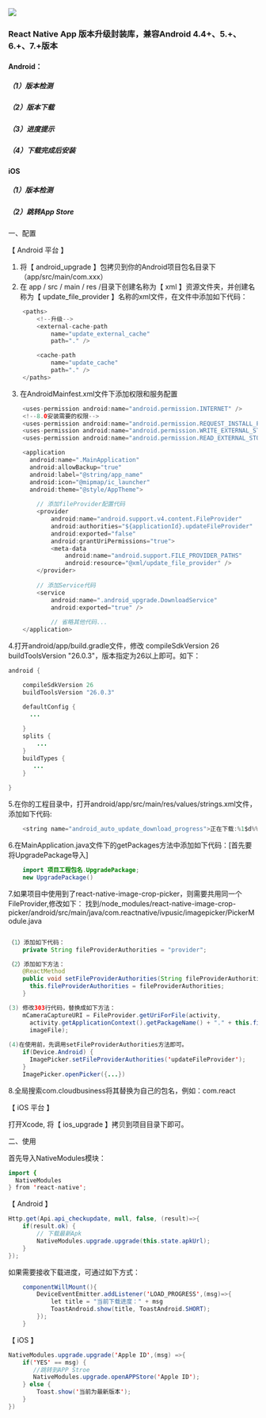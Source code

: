 <img src='http://oleeed73x.bkt.clouddn.com/1522417405_153693.png' />

### React Native App 版本升级封装库，兼容Android 4.4+、5.+、6.+、7.+版本

#### Android：
##### （1）版本检测
##### （2）版本下载
##### （3）进度提示
##### （4）下载完成后安装

#### iOS
##### （1）版本检测
##### （2）跳转App Store


#### 
一、配置

【 Android 平台 】

1. 将【 android_upgrade 】包拷贝到你的Android项目包名目录下（app/src/main/com.xxx）
2. 在 app / src / main / res /目录下创建名称为【 xml 】资源文件夹，并创建名称为【 update_file_provider 】名称的xml文件，在文件中添加如下代码：
```java
    <paths>
        <!--升级-->
        <external-cache-path
            name="update_external_cache"
            path="." />

        <cache-path
            name="update_cache"
            path="." />
    </paths>
```
3. 在AndroidMainfest.xml文件下添加权限和服务配置
```Java
    <uses-permission android:name="android.permission.INTERNET" />
    <!--8.0安装需要的权限-->
    <uses-permission android:name="android.permission.REQUEST_INSTALL_PACKAGES" />
    <uses-permission android:name="android.permission.WRITE_EXTERNAL_STORAGE"/>   
    <uses-permission android:name="android.permission.READ_EXTERNAL_STORAGE"/>
```
```Java
    <application
      android:name=".MainApplication"
      android:allowBackup="true"
      android:label="@string/app_name"
      android:icon="@mipmap/ic_launcher"
      android:theme="@style/AppTheme">
      
        // 添加fileProvider配置代码
        <provider
            android:name="android.support.v4.content.FileProvider"
            android:authorities="${applicationId}.updateFileProvider"
            android:exported="false"
            android:grantUriPermissions="true">
            <meta-data
                android:name="android.support.FILE_PROVIDER_PATHS"
                android:resource="@xml/update_file_provider" />
        </provider>
     
        // 添加Service代码
        <service
            android:name=".android_upgrade.DownloadService"
            android:exported="true" />
            
            // 省略其他代码... 
    </application>
```
4.打开android/app/build.gradle文件，修改 compileSdkVersion 26 buildToolsVersion "26.0.3"，版本指定为26以上即可。如下：
```Java
android {

    compileSdkVersion 26
    buildToolsVersion "26.0.3"

    defaultConfig {
      ...
        
    }
    splits {
        ...
    }
    buildTypes {
       ...
    }
    
}
```
5.在你的工程目录中，打开android/app/src/main/res/values/strings.xml文件，添加如下代码:
```Java
    <string name="android_auto_update_download_progress">正在下载:%1$d%%</string>
```
6.在MainApplication.java文件下的getPackages方法中添加如下代码：[首先要将UpgradePackage导入]
```Java
    import 项目工程包名.UpgradePackage;
    new UpgradePackage()
```
7.如果项目中使用到了react-native-image-crop-picker，则需要共用同一个FileProvider,修改如下：
找到/node_modules/react-native-image-crop-picker/android/src/main/java/com.reactnative/ivpusic/imagepicker/PickerModule.java
```java

（1）添加如下代码：
    private String fileProviderAuthorities = "provider";

（2）添加如下方法：
    @ReactMethod
    public void setFileProviderAuthorities(String fileProviderAuthorities) {
      this.fileProviderAuthorities = fileProviderAuthorities;
    }

(3) 修改303行代码，替换成如下方法：
    mCameraCaptureURI = FileProvider.getUriForFile(activity,
      activity.getApplicationContext().getPackageName() + "." + this.fileProviderAuthorities,
      imageFile);
  
(4)在使用前，先调用setFileProviderAuthorities方法即可。
    if(Device.Android) {
      ImagePicker.setFileProviderAuthorities('updateFileProvider');
    }
    ImagePicker.openPicker({...})

```

8.全局搜索com.cloudbusiness将其替换为自己的包名，例如：com.react

【 iOS 平台 】

打开Xcode, 将【 ios_upgrade 】拷贝到项目目录下即可。

二、使用

首先导入NativeModules模块：

```Java
import {
  NativeModules
} from 'react-native';
```

【 Android 】

```Java
Http.get(Api.api_checkupdate, null, false, (result)=>{  
    if(result.ok) {  
        // 下载最新Apk  
        NativeModules.upgrade.upgrade(this.state.apkUrl);  
    }  
});  
```

如果需要接收下载进度，可通过如下方式：

```Java
    componentWillMount(){
        DeviceEventEmitter.addListener('LOAD_PROGRESS',(msg)=>{
            let title = "当前下载进度：" + msg 
            ToastAndroid.show(title, ToastAndroid.SHORT);  
        }); 
    } 
 ```
 
【 iOS 】

```Java
NativeModules.upgrade.upgrade('Apple ID',(msg) =>{  
    if('YES' == msg) {  
       //跳转到APP Stroe  
       NativeModules.upgrade.openAPPStore('Apple ID');  
    } else {  
        Toast.show('当前为最新版本');  
    }  
})  
```
